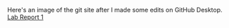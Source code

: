 Here's an image of the git site after I made some edits on GitHub Desktop.
[Lab Report 1](https://github.com/rafegers0n/cse15l-lab-reports/blob/main/Website%20After%20Push.PNG)
